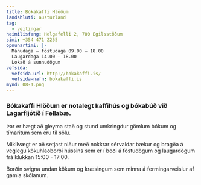```yaml
---
title: Bókakaffi Hlöðum
landshluti: austurland
tag:
  - veitingar
heimilisfang: Helgafelli 2, 700 Egilsstöðum
simi: +354 471 2255
opnunartimi: |-
  Mánudaga – föstudaga 09.00 – 18.00 
  Laugardaga 14.00 – 18.00 
  Lokað á sunnudögum 
vefsida:
  vefsida-url: http://bokakaffi.is/
  vefsida-nafn: bokakaffi.is
mynd: 08-1.png
---
```

### Bókakaffi Hlöðum er notalegt kaffihús og bókabúð við Lagarfljótið í Fellabæ. 

Þar er hægt að gleyma stað og stund umkringdur gömlum bókum og tímaritum sem eru til sölu. 

Mikilvægt er að setjast niður með nokkrar sérvaldar bækur og bragða á veglegu kökuhlaðborði hússins sem er í boði á föstudögum og laugardögum frá klukkan 15:00 - 17:00. 

Borðin svigna undan kökum og kræsingum sem minna á fermingarveislur af gamla skólanum.